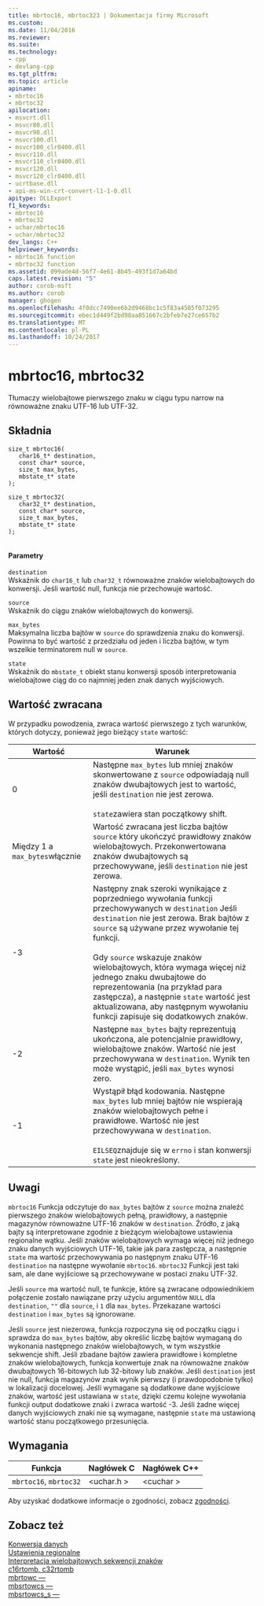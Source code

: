 ```yaml
---
title: mbrtoc16, mbrtoc323 | Dokumentacja firmy Microsoft
ms.custom: 
ms.date: 11/04/2016
ms.reviewer: 
ms.suite: 
ms.technology:
- cpp
- devlang-cpp
ms.tgt_pltfrm: 
ms.topic: article
apiname:
- mbrtoc16
- mbrtoc32
apilocation:
- msvcrt.dll
- msvcr80.dll
- msvcr90.dll
- msvcr100.dll
- msvcr100_clr0400.dll
- msvcr110.dll
- msvcr110_clr0400.dll
- msvcr120.dll
- msvcr120_clr0400.dll
- ucrtbase.dll
- api-ms-win-crt-convert-l1-1-0.dll
apitype: DLLExport
f1_keywords:
- mbrtoc16
- mbrtoc32
- uchar/mbrtoc16
- uchar/mbrtoc32
dev_langs: C++
helpviewer_keywords:
- mbrtoc16 function
- mbrtoc32 function
ms.assetid: 099ade4d-56f7-4e61-8b45-493f1d7a64bd
caps.latest.revision: "5"
author: corob-msft
ms.author: corob
manager: ghogen
ms.openlocfilehash: 4f0dcc7490ee6b2d9468bc1c5f83a4585f073295
ms.sourcegitcommit: ebec1d449f2bd98aa851667c2bfeb7e27ce657b2
ms.translationtype: MT
ms.contentlocale: pl-PL
ms.lasthandoff: 10/24/2017
---
```

# <a name="mbrtoc16-mbrtoc32"></a>mbrtoc16, mbrtoc32
Tłumaczy wielobajtowe pierwszego znaku w ciągu typu narrow na równoważne znaku UTF-16 lub UTF-32.  
  
## <a name="syntax"></a>Składnia  
  
```  
size_t mbrtoc16(   
   char16_t* destination,   
   const char* source,   
   size_t max_bytes,   
   mbstate_t* state   
);  
  
size_t mbrtoc32(  
   char32_t* destination,   
   const char* source,   
   size_t max_bytes,   
   mbstate_t* state   
);  
  
```  
  
#### <a name="parameters"></a>Parametry  
 `destination`  
 Wskaźnik do `char16_t` lub `char32_t` równoważne znaków wielobajtowych do konwersji. Jeśli wartość null, funkcja nie przechowuje wartość.  
  
 `source`  
 Wskaźnik do ciągu znaków wielobajtowych do konwersji.  
  
 `max_bytes`  
 Maksymalna liczba bajtów w `source` do sprawdzenia znaku do konwersji. Powinna to być wartość z przedziału od jeden i liczba bajtów, w tym wszelkie terminatorem null w `source`.  
  
 `state`  
 Wskaźnik do `mbstate_t` obiekt stanu konwersji sposób interpretowania wielobajtowe ciąg do co najmniej jeden znak danych wyjściowych.  
  
## <a name="return-value"></a>Wartość zwracana  
 W przypadku powodzenia, zwraca wartość pierwszego z tych warunków, których dotyczy, ponieważ jego bieżący `state` wartość:  
  
|Wartość|Warunek|  
|-----------|---------------|  
|0|Następne `max_bytes` lub mniej znaków skonwertowane z `source` odpowiadają null znaków dwubajtowych jest to wartość, jeśli `destination` nie jest zerowa.<br /><br /> `state`zawiera stan początkowy shift.|  
|Między 1 a `max_bytes`włącznie|Wartość zwracana jest liczba bajtów `source` który ukończyć prawidłowy znaków wielobajtowych. Przekonwertowana znaków dwubajtowych są przechowywane, jeśli `destination` nie jest zerowa.|  
|-3|Następny znak szeroki wynikające z poprzedniego wywołania funkcji przechowywanych w `destination` Jeśli `destination` nie jest zerowa. Brak bajtów z `source` są używane przez wywołanie tej funkcji.<br /><br /> Gdy `source` wskazuje znaków wielobajtowych, która wymaga więcej niż jednego znaku dwubajtowe do reprezentowania (na przykład para zastępcza), a następnie `state` wartość jest aktualizowana, aby następnym wywołaniu funkcji zapisuje się dodatkowych znaków.|  
|-2|Następne `max_bytes` bajty reprezentują ukończona, ale potencjalnie prawidłowy, wielobajtowe znaków. Wartość nie jest przechowywana w `destination`. Wynik ten może wystąpić, jeśli `max_bytes` wynosi zero.|  
|-1|Wystąpił błąd kodowania. Następne `max_bytes` lub mniej bajtów nie wspierają znaków wielobajtowych pełne i prawidłowe. Wartość nie jest przechowywana w `destination`.<br /><br /> `EILSEQ`znajduje się w `errno` i stan konwersji `state` jest nieokreślony.|  
  
## <a name="remarks"></a>Uwagi  
 `mbrtoc16` Funkcja odczytuje do `max_bytes` bajtów z `source` można znaleźć pierwszego znaków wielobajtowych pełną, prawidłowy, a następnie magazynów równoważne UTF-16 znaków w `destination`. Źródło, z jaką bajty są interpretowane zgodnie z bieżącym wielobajtowe ustawienia regionalne wątku. Jeśli znaków wielobajtowych wymaga więcej niż jednego znaku danych wyjściowych UTF-16, takie jak para zastępcza, a następnie `state` ma wartość przechowywania po następnym znaku UTF-16 `destination` na następne wywołanie `mbrtoc16`. `mbrtoc32` Funkcji jest taki sam, ale dane wyjściowe są przechowywane w postaci znaku UTF-32.  
  
 Jeśli `source` ma wartość null, te funkcje, które są zwracane odpowiednikiem połączenie zostało nawiązane przy użyciu argumentów `NULL` dla `destination`, `""` dla `source`, i `1` dla `max_bytes`. Przekazane wartości `destination` i `max_bytes` są ignorowane.  
  
 Jeśli `source` jest niezerowa, funkcja rozpoczyna się od początku ciągu i sprawdza do `max_bytes` bajtów, aby określić liczbę bajtów wymaganą do wykonania następnego znaków wielobajtowych, w tym wszystkie sekwencje shift. Jeśli zbadane bajtów zawiera prawidłowe i kompletne znaków wielobajtowych, funkcja konwertuje znak na równoważne znaków dwubajtowych 16-bitowych lub 32-bitowy lub znaków. Jeśli `destination` jest nie null, funkcja magazynów znak wynik pierwszy (i prawdopodobnie tylko) w lokalizacji docelowej. Jeśli wymagane są dodatkowe dane wyjściowe znaków, wartość jest ustawiana w `state`, dzięki czemu kolejne wywołania funkcji output dodatkowe znaki i zwraca wartość -3. Jeśli żadne więcej danych wyjściowych znaki nie są wymagane, następnie `state` ma ustawioną wartość stanu początkowego przesunięcia.  
  
## <a name="requirements"></a>Wymagania  
  
|Funkcja|Nagłówek C|Nagłówek C++|  
|--------------|--------------|------------------|  
|`mbrtoc16`,                `mbrtoc32`|\<uchar.h >|\<cuchar >|  
  
 Aby uzyskać dodatkowe informacje o zgodności, zobacz [zgodności](../../c-runtime-library/compatibility.md).  
  
## <a name="see-also"></a>Zobacz też  
 [Konwersja danych](../../c-runtime-library/data-conversion.md)   
 [Ustawienia regionalne](../../c-runtime-library/locale.md)   
 [Interpretacja wielobajtowych sekwencji znaków](../../c-runtime-library/interpretation-of-multibyte-character-sequences.md)   
 [c16rtomb, c32rtomb](../../c-runtime-library/reference/c16rtomb-c32rtomb1.md)   
 [mbrtowc —](../../c-runtime-library/reference/mbrtowc.md)   
 [mbsrtowcs —](../../c-runtime-library/reference/mbsrtowcs.md)   
 [mbsrtowcs_s —](../../c-runtime-library/reference/mbsrtowcs-s.md)
